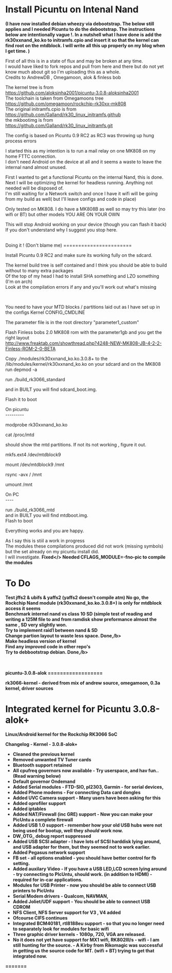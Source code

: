 Install Picuntu on Intenal Nand 
===============================  

<b>(I have now installed debian wheezy via debootstrap. The below still applies and I needed Picuntu to do the debootstrap. The instructions below are intentionally vague !.
In a nutshell what I have done is add the rk30xxnand_ko.ko to initramfs.cpio and insert it so that the kernel can find root on the mtdblock. I will write all this up properly on my blog when I get time. 
)</b>

First of all this is in a state of flux and may be broken at any time. <br>
I would have liked to fork repos and pull from here and there but do not yet know much about git so I'm uploading this as a whole. <br>
Credits to AndrewDB , Omegamoon, alok & finless bob <br>

The kernel tree is from <br>
https://github.com/aloksinha2001/picuntu-3.0.8-aloksinha2001 <br>
The toolchain is taken from Omegamoons tree <br>
https://github.com/omegamoon/rockchip-rk30xx-mk808 <br>
The original initramfs.cpio is from <br>
https://github.com/Galland/rk30_linux_initramfs.github <br>
the mkbootimg is from <br>
https://github.com/Galland/rk30_linux_initramfs.git <br>

The config is based on Picuntu 0.9 RC2 as RC3 was throwing up hung process errors <br>

I started this as my intention is to run a mail relay on one MK808 on my home FTTC connection.  <br>
I don't need Android on the device at all and it seems a waste to leave the internal nand almost unused. <br>

First I wanted to get a functional Picuntu on the internal Nand, this is done. <br>
Next I will be optimizing the kernel for headless running. Anything not needed will be disposed of. <br>
I'm still waiting for a Network switch and once I have it wifi will be going from my build as well( but I'll leave configs and code in place) <br>

Only tested on MK808. I do have a MK808B as well so may try this later (no wifi or BT) but other models YOU ARE ON YOUR OWN <br>

This will stop Android working on your device (though you can flash it back) <br>
If you don't understand why I suggest you stop here. <br>

 <br>
Doing it !   (Don't blame me)
======================= 

Install Picuntu 0.9 RC2 and make sure its working fully on the sdcard. <br>

The kernel build tree is self contained and I think you should be able to build without to many extra packages <br>
Of the top of my head I had to install SHA something and LZO something (I'm on arch) <br>
Look at the compilation errors if any and you'll work out what's missing <br>

 <br>

You need to have your MTD blocks / partitions laid out as I have set up in the configs Kernel CONFIG_CMDLINE <br>

The parameter file is in the root directory "parameter1_custom" <br>

Flash Finless bobs 2.0 MK808 rom with the  parameter1gb and you get the right layout <br>
http://www.freaktab.com/showthread.php?4248-NEW-MK808-JB-4-2-2-Finless-ROM-2-0-BETA <br>

Copy ./modules/rk30xxnand_ko.ko.3.0.8+ to the /lib/modules/kernel/rk30xxnand_ko.ko on your sdcard and on the MK808 run depmod -a <br>

run ./build_rk3066_standard <br>

and in BUILT you will find sdcard_boot.img. <br>

Flash it to boot  <br>

On picuntu <br>
--------- <br>

modprobe rk30xxnand_ko.ko <br>

cat /proc/mtd  <br>

should show the mtd partitions. If not its not working , figure it out. <br>

mkfs.ext4 /dev/mtdblock9 <br>

mount /dev/mtdblock9 /mnt <br>

rsync -avx / /mnt <br>

umount /mnt <br>

On PC <br>
---- <br>

run ./build_rk3066_mtd <br>
and in BUILT you will find mtdboot.img. <br>
Flash to boot <br>

Everything works and you are happy. <br>

As I say this is stiil a work in progress <br>
The modules these compilations produced did not work (missing symbols) but the set already on my picuntu install did. <br>
I will investigate. <b>Fixed</> Needed CFLAGS_MODULE=-fno-pic to compile the modules <br> 




To Do 
===== 
Test jffs2 & ubifs & yaffs2 (yaffs2 doesn't compile atm)  <b> No go, the Rockchip Nand module (rk30xxnand_ko.ko.3.0.8+) is only for mtdblock access it seems</b><br>
Benchmark internel nand vs class 10 SD (simple test of reading and writing a 125M file to and from ramdisk show preformance almost the same , SD very slightly won.<br>
Try to implement raid1 between nand & SD <br>
Change partion layout to waste less space. <b>Done,/b><br>
Make headless version of kernel <br>
Find any improved code in other repo's <br>
Try to debbootstrap debian. <b>Done,/b><br> 

 
 <br>

 <br>
picuntu-3.0.8-alok 
================== 

rk3066-kernel - derived from mix of andrew source, omegamoon, 0.3a kernel, driver sources <br>

Integrated kernel for Picuntu 3.0.8-alok+ 
=============

Linux/Android kernel for the Rockchip RK3066 SoC <br>

Changelog - Kernel - 3.0.8-alok+ <br>
- Cleaned the previous kernel <br>
- Removed unwanted TV Tuner cards <br>
- Bluetooth support retained <br>
- All cpufreq governors now available - Try userspace, and hav fun.. (Read warning below) <br>
- Default governor Ondemand <br>
- Added Serial modules - FTD-SIO, pl2303, Garmin - for serial devices, <br>
- Added Phone modems - For connecting Data card dongles <br>
- Added UVC Camera support - Many users have been asking for this <br>
- Added oprofiler support <br>
- Added iptables <br>
- Added NAT/Firewall (inc GRE) support - Now you can make your PicUntu a complete firewall <br>
- Added USB 1.0 support - remember how your old USB hubs were not being used for bootup, well they _should_ work now. <br>
- DW_OTG_ debug report suppressed <br>
- Added USB SCSI adapter - I have lots of SCSI harddisk lying around, and USB adapter for them, but they seemed not to work earlier. <br>
- Added Pegasus network support <br>
- FB set - all options enabled - you should have better control for fb setting. <br>
- Added auxilary Video - If you have a USB LED,LCD screen lying around - try connecting to PIcUntu, should work. (in addition to HDMI) - required for in-car applications. <br>
- Modules for USB Printer - now you should be able to connect USB printers to PicUntu <br>
- Serial Modem drivers - Qualcom, NAVMAN, <br>
- Added Joliet/UDF support - You should be able to connect USB CDROM <br>
- NFS Client, NFS Server support for V3 , V4 added <br>
- Ofcourse CIFS continues <br>
- Integrated BCM40181, rtl8188eu support - so that you no longer need to separately look for modules for basic wifi <br>
- Three graphic driver kernels - 1080p, 720, VGA are released. <br>
- No it does not yet have support for MX1 wifi, RK802III/s - wifi - I am still hunting for the source. - A Kirby from Rikomagic was successful in getting us the source code for MT. (wifi + BT) trying to get that integrated now. <br>

======= 
